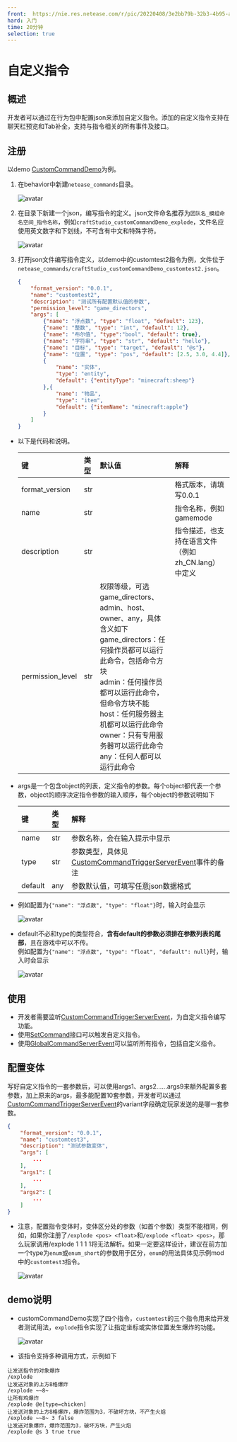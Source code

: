```yaml
---
front: 	https://nie.res.netease.com/r/pic/20220408/3e2bb79b-32b3-4b95-a408-83556c00f775.jpg
hard: 入门
time: 20分钟
selection: true
---
```


# 自定义指令

## 概述

开发者可以通过在行为包中配置json来添加自定义指令。添加的自定义指令支持在聊天栏预览和Tab补全，支持与指令相关的所有事件及接口。

## 注册

以demo [CustomCommandDemo](../13-模组SDK编程/60-Demo示例.md#CustomCommandDemo)为例。

1. 在behavior中新建`netease_commands`目录。

	![avatar](./picture/custom_command1.png)

2. 在目录下新建一个json，编写指令的定义。json文件命名推荐为`团队名_模组命名空间_指令名称`，例如`craftStudio_customCommandDemo_explode`，文件名应使用英文数字和下划线，不可含有中文和特殊字符。

	![avatar](./picture/custom_command2.png)

3. 打开json文件编写指令定义，以demo中的customtest2指令为例，文件位于`netease_commands/craftStudio_customCommandDemo_customtest2.json`。
	```json
	{
		"format_version": "0.0.1",
		"name": "customtest2",
		"description": "测试所有配置默认值的参数",
		"permission_level": "game_directors",
		"args": [
			{"name": "浮点数", "type": "float", "default": 123},
			{"name": "整数", "type": "int", "default": 12},
			{"name": "布尔值", "type":"bool", "default": true},
			{"name": "字符串", "type": "str", "default": "hello"},
			{"name": "目标", "type": "target", "default": "@s"},
			{"name": "位置", "type": "pos", "default": [2.5, 3.0, 4.4]},
			{
				"name": "实体",
				"type": "entity",
				"default": {"entityType": "minecraft:sheep"}
			},{
				"name": "物品",
				"type": "item",
				"default": {"itemName": "minecraft:apple"}
			}
		]
	}
	```

- 以下是代码和说明。

	|键|类型|默认值|解释|
	|:-|:-|:-|:-|
	|format_version|str||格式版本，请填写0.0.1|
	|name|str||指令名称，例如gamemode|
	|description|str||指令描述，也支持在语言文件（例如zh_CN.lang）中定义|
	|permission_level|str|权限等级，可选game_directors、admin、host、owner、any，具体含义如下<br>game_directors：任何操作员都可以运行此命令，包括命令方块<br>admin：任何操作员都可以运行此命令，但命令方块不能<br>host：任何服务器主机都可以运行此命令<br>owner：只有专用服务器可以运行此命令<br>any：任何人都可以运行此命令|
	
- args是一个包含object的列表，定义指令的参数。每个object都代表一个参数，object的顺序决定指令参数的输入顺序，每个object的参数说明如下

	|键|类型|解释|
	|:-|:-|:-|
	|name|str|参数名称，会在输入提示中显示|
	|type|str|参数类型，具体见<a href="../../../mcdocs/1-ModAPI/事件/世界.html#customcommandtriggerserverevent" rel="noopenner">CustomCommandTriggerServerEvent</a>事件的备注|
	|default|any|参数默认值，可填写任意json数据格式|

- 例如配置为`{"name": "浮点数", "type": "float"}`时，输入时会显示

	![avatar](./picture/custom_command3.png)

- default不必和type的类型符合，**含有default的参数必须排在参数列表的尾部**，且在游戏中可以不传。<br>例如配置为`{"name": "浮点数", "type": "float", "default": null}`时，输入时会显示

	![avatar](./picture/custom_command4.png)

## 使用

- 开发者需要监听<a href="../../../mcdocs/1-ModAPI/事件/世界.html#customcommandtriggerserverevent" rel="noopenner">CustomCommandTriggerServerEvent</a>，为自定义指令编写功能。
- 使用<a href="../../../mcdocs/1-ModAPI/接口/世界/指令.html#setcommand" rel="noopenner">SetCommand</a>接口可以触发自定义指令。
- 使用<a href="../../../mcdocs/1-ModAPI/事件/世界.html#globalcommandserverevent" rel="noopenner">GlobalCommandServerEvent</a>可以监听所有指令，包括自定义指令。

## 配置变体

写好自定义指令的一套参数后，可以使用args1、args2......args9来额外配置多套参数，加上原来的args，最多能配置10套参数，开发者可以通过<a href="../../../mcdocs/1-ModAPI/事件/世界.html#customcommandtriggerserverevent" rel="noopenner">CustomCommandTriggerServerEvent</a>的variant字段确定玩家发送的是哪一套参数。

```json
{
    "format_version": "0.0.1",
    "name": "customtest3",
    "description": "测试参数变体",
    "args": [
        ...
    ],
	"args1": [
        ...
    ],
	"args2": [
        ...
    ]
}
```

- 注意，配置指令变体时，变体区分处的参数（如首个参数）类型不能相同，例如，如果你注册了`/explode <pos> <float>`和`/explode <float> <pos>`，那么玩家调用/explode 1 1 1 1将无法解析。如果一定要这样设计，建议在前方加一个type为`enum`或`enum_short`的参数用于区分，`enum`的用法具体见示例mod中的`customtest3`指令。

	![avatar](./picture/custom_command6.png)

## demo说明

- customCommandDemo实现了四个指令，`customtest`的三个指令用来给开发者测试用法，`explode`指令实现了让指定坐标或实体位置发生爆炸的功能。

	![avatar](./picture/custom_command5.png)

- 该指令支持多种调用方式，示例如下
```
让发送指令的对象爆炸
/explode
让发送对象的上方8格爆炸
/explode ~~8~
让所有鸡爆炸
/explode @e[type=chicken]
让发送对象的上方8格爆炸，爆炸范围为3，不破坏方块，不产生火焰
/explode ~~8~ 3 false
让发送对象爆炸，爆炸范围为3，破坏方块，产生火焰
/explode @s 3 true true
```